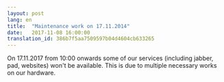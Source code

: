 ```yaml
---
layout: post
lang: en
title:  "Maintenance work on 17.11.2014"
date:   2017-11-08 16:00:00
translation_id: 386b7f5aa7509597b04d4604cb633265
---
```


On 17.11.2017 from 10:00 onwards some of our services (including jabber, pad, websites) won't be available. This is due to multiple necessary works on our hardware.
